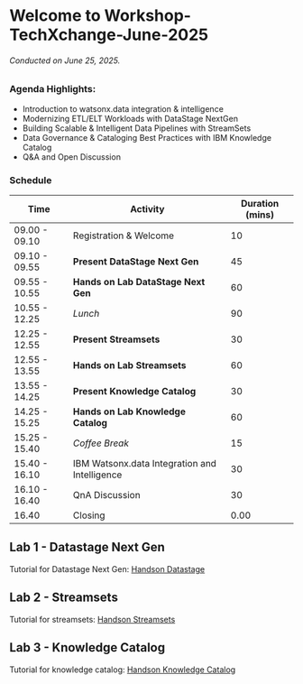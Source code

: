 # Welcome to Workshop-TechXchange-June-2025
###### *Conducted on June 25, 2025.*

### Agenda Highlights:
- Introduction to watsonx.data integration & intelligence
- Modernizing ETL/ELT Workloads with DataStage NextGen
- Building Scalable & Intelligent Data Pipelines with StreamSets
- Data Governance & Cataloging Best Practices with IBM Knowledge Catalog
- Q&A and Open Discussion

### Schedule
| Time | Activity | Duration (mins) |
| --- | ---  | ---    |
| 09.00 - 09.10 | Registration & Welcome | 10   |
| 09.10 - 09.55 | **Present DataStage Next Gen** | 45 |
| 09.55 - 10.55 | **Hands on Lab DataStage Next Gen** | 60 |
| 10.55 - 12.25 | *Lunch* | 90 |
| 12.25 - 12.55 | **Present Streamsets** | 30 |
| 12.55 - 13.55 | **Hands on Lab Streamsets** | 60 |
| 13.55 - 14.25 | **Present Knowledge Catalog** | 30 |
| 14.25 - 15.25 | **Hands on Lab Knowledge Catalog** | 60 |
| 15.25 - 15.40 | *Coffee Break* | 15 |
| 15.40 - 16.10 | IBM Watsonx.data Integration and Intelligence | 30 |
| 16.10 - 16.40 | QnA Discussion | 30 |
| 16.40 | Closing | 0.00 |

## Lab 1 - Datastage Next Gen
Tutorial for Datastage Next Gen: [Handson Datastage](tutorial-datastage)

## Lab 2 - Streamsets 
Tutorial for streamsets: [Handson Streamsets](tutorial-streamsets)

## Lab 3 - Knowledge Catalog
Tutorial for knowledge catalog: [Handson Knowledge Catalog](tutorial-knowledge-catalog)
